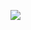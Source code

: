 [<img src="https://ci.appveyor.com/api/projects/status/github/mrAppleXZ/PearXLib">](https://ci.appveyor.com/project/mrAppleXZ/PearxLib)